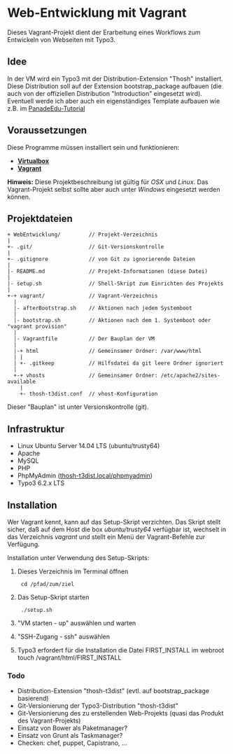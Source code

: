 # Web-Entwicklung mit Vagrant
Dieses Vagrant-Projekt dient der Erarbeitung eines Workflows zum Entwickeln von Webseiten mit Typo3.

## Idee
In der VM wird ein Typo3 mit der Distribution-Extension "Thosh" installiert.
Diese Distribution soll auf der Extension bootstrap_package aufbauen (die auch 
von der offiziellen Distribution "Introduction" eingesetzt wird). 
Eventuell werde ich aber auch ein eigenständiges Template aufbauen wie z.B. im 
[PanadeEdu-Tutorial](https://github.com/PanadeEdu/tutorial_vm "Tutorial auf Github")

## Voraussetzungen
Diese Programme müssen installiert sein und funktionieren:

- [__Virtualbox__](https://www.virtualbox.org)
- [__Vagrant__](https://www.vagrantup.com)

__Hinweis:__ Diese Projektbeschreibung ist gültig für _OSX_ und _Linux_. Das Vagrant-Projekt selbst sollte aber auch unter _Windows_ eingesetzt werden können.
 
## Projektdateien
    + WebEntwicklung/         // Projekt-Verzeichnis 
    |
    +- .git/                  // Git-Versionskontrolle
    |
    +- .gitignore             // von Git zu ignorierende Dateien
    |
    |- README.md              // Projekt-Informationen (diese Datei)
    |
    |- setup.sh               // Shell-Skript zum Einrichten des Projekts
    |
    +-+ vagrant/              // Vagrant-Verzeichnis
      |
      |- afterBootstrap.sh    // Aktionen nach jedem Systemboot
      |
      |- bootstrap.sh         // Aktionen nach dem 1. Systemboot oder "vagrant provision"
      |
      |- Vagrantfile          // Der Bauplan der VM
      |
      |-+ html                // Gemeinsamer Ordner: /var/www/html
      | |
      | +- .gitkeep           // Hilfsdatei da git leere Ordner ignoriert
      |
      +-+ vhosts              // Gemeinsamer Ordner: /etc/apache2/sites-available
        |
        +- thosh-t3dist.conf  // vhost-Konfiguration

Dieser "Bauplan" ist unter Versionskontrolle (git).

## Infrastruktur
- Linux Ubuntu Server 14.04 LTS (ubuntu/trusty64)
- Apache
- MySQL
- PHP
- PhpMyAdmin ([thosh-t3dist.local/phpmyadmin](thosh-t3dist.local/phpmyadmin))
- Typo3 6.2.x LTS

## Installation
Wer Vagrant kennt, kann auf das Setup-Skript verzichten. Das Skript stellt sicher, daß auf dem Host die box _ubuntu/trusty64_ verfügbar ist, wechselt in das Verzeichnis _vagrant_ und stellt ein Menü der Vagrant-Befehle zur Verfügung.

Installation unter Verwendung des Setup-Skripts:

1. Dieses Verzeichnis im Terminal öffnen

        cd /pfad/zum/ziel
    
1. Das Setup-Skript starten 

        ./setup.sh

1. "VM starten - up" auswählen und warten

1. "SSH-Zugang - ssh" auswählen

1. Typo3 erfordert für die Installation die Datei FIRST_INSTALL im webroot
        touch /vagrant/html/FIRST_INSTALL




### Todo
- Distribution-Extension "thosh-t3dist" (evtl. auf bootstrap_package basierend)
- Git-Versionierung der Typo3-Distribution "thosh-t3dist"
- Git-Versionierung des zu erstellenden Web-Projekts (quasi das Produkt des Vagrant-Projekts)
- Einsatz von Bower als Paketmanager?
- Einsatz von Grunt als Taskmanager?
- Checken: chef, puppet, Capistrano, ...